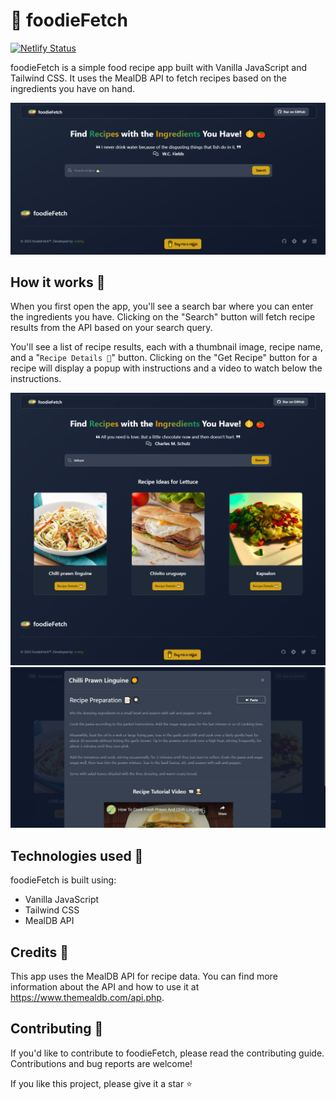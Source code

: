 # 🍲 foodieFetch

[![Netlify Status](https://api.netlify.com/api/v1/badges/c76df78d-433a-43c9-98fd-75b6e5b59764/deploy-status)](https://app.netlify.com/sites/foodie-fetch/deploys)

foodieFetch is a simple food recipe app built with Vanilla JavaScript and Tailwind CSS. It uses the MealDB API to fetch recipes based on the ingredients you have on hand.

![website screenshot](./src/img/og-image.png)

## How it works 🍜

When you first open the app, you'll see a search bar where you can enter the ingredients you have. Clicking on the "Search" button will fetch recipe results from the API based on your search query.

You'll see a list of recipe results, each with a thumbnail image, recipe name, and a "`Recipe Details 🍲`" button. Clicking on the "Get Recipe" button for a recipe will display a popup with instructions and a video to watch below the instructions.

![website screenshot](./src/img/project-screenshot.png)
![website screenshot](./src/img/project-screenshot-1.png)

## Technologies used 🍴

foodieFetch is built using:

- Vanilla JavaScript
- Tailwind CSS
- MealDB API

## Credits 🧁

This app uses the MealDB API for recipe data. You can find more information about the API and how to use it at <https://www.themealdb.com/api.php>.

## Contributing 🥄

If you'd like to contribute to foodieFetch, please read the contributing guide. Contributions and bug reports are welcome!

If you like this project, please give it a star ⭐️

